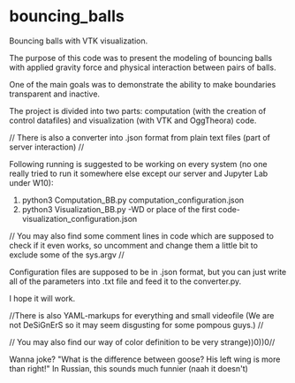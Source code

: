# bouncing_balls
Bouncing balls with VTK visualization.

The purpose of this code was to present the modeling of bouncing balls with applied gravity force and physical interaction between pairs of balls.

One of the main goals was to demonstrate the ability to make boundaries transparent and inactive.

The project is divided into two parts: computation (with the creation of control datafiles) and visualization (with VTK and OggTheora) code.

// There is also a converter into .json format from plain text files (part of server interaction) //

Following running is suggested to be working on every system (no one really tried to run it somewhere else except our server and Jupyter Lab under W10):
1) python3 Computation_BB.py computation_configuration.json
2) python3 Visualization_BB.py -WD or place of the first code- visualization_configuration.json

// You may also find some comment lines in code which are supposed to check if it even works, so uncomment and change them a little bit to exclude some of the sys.argv //

Configuration files are supposed to be in .json format, but you can just write all of the parameters into .txt file and feed it to the converter.py.

I hope it will work.

//There is also YAML-markups for everything and small videofile (We are not DeSiGnErS so it may seem disgusting for some pompous guys.) //

// You may also find our way of color definition to be very strange))0))0//

Wanna joke? 
"What is the difference between goose? His left wing is more than right!"
 In Russian, this sounds much funnier (naah it doesn't)
